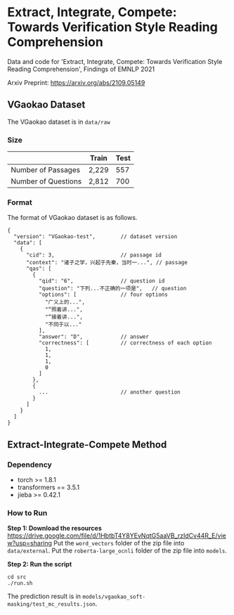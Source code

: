 # Extract, Integrate, Compete: Towards Verification Style Reading Comprehension
Data and code for 'Extract, Integrate, Compete: Towards Verification Style Reading Comprehension', Findings of EMNLP 2021

Arxiv Preprint: https://arxiv.org/abs/2109.05149

## VGaokao Dataset
The VGaokao dataset is in `data/raw`
### Size

|                        | Train | Test |
|------------------------|---------------|-------------|
| Number of Passages  | 2,229          | 557         |
| Number of Questions       | 2,812          | 700         |

### Format
The format of VGaokao dataset is as follows.
```
{
  "version": "VGaokao-test",  		// dataset version
  "data": [
    {
      "cid": 3,                     // passage id
      "context": "诸子之学，兴起于先秦，当时一...", // passage
      "qas": [
        {
          "qid": "6",               // question id
          "question": "下列...不正确的一项是",   // question
          "options": [              // four options
            "广义上的...",
            "“照着讲...",
            "“接着讲...",
            "不同于以..."
          ],
          "answer": "D",            // answer  
          "correctness": [          // correctness of each option
            1,
            1,
            1,
            0
          ]
        },
        {
          ...                       // another question
        }
      ]
    }
  ]
}
```

## Extract-Integrate-Compete Method

### Dependency
* torch >= 1.8.1
* transformers == 3.5.1
* jieba >= 0.42.1

### How to Run
**Step 1: Download the resources** 
https://drive.google.com/file/d/1HbtbT4Y8YEvNqtG5aaVB_rzIdCv44R_E/view?usp=sharing
Put the `word_vectors` folder of the zip file into `data/external`.
Put the `roberta-large_ocnli` folder of the zip file into `models`.

**Step 2: Run the script**
```
cd src
./run.sh
```
The prediction result is in `models/vgaokao_soft-masking/test_mc_results.json`.
